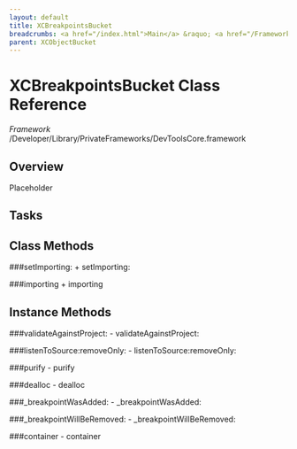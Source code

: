 ```yaml
---
layout: default
title: XCBreakpointsBucket
breadcrumbs: <a href="/index.html">Main</a> &raquo; <a href="/Frameworks.html">Framework</a> &raquo; <a href="/Frameworks/DevToolsCore.html">DevToolsCore</a> &raquo; XCBreakpointsBucket
parent: XCObjectBucket 
---
```

# XCBreakpointsBucket Class Reference

*Framework* /Developer/Library/PrivateFrameworks/DevToolsCore.framework

## Overview

Placeholder

## Tasks

## Class Methods

<a name="+setImporting:"></a>
###setImporting:
    + setImporting:

<a name="+importing"></a>
###importing
    + importing

## Instance Methods

<a name="-validateAgainstProject:"></a>
###validateAgainstProject:
    - validateAgainstProject:

<a name="-listenToSource:removeOnly:"></a>
###listenToSource:removeOnly:
    - listenToSource:removeOnly:

<a name="-purify"></a>
###purify
    - purify

<a name="-dealloc"></a>
###dealloc
    - dealloc

<a name="-_breakpointWasAdded:"></a>
###_breakpointWasAdded:
    - _breakpointWasAdded:

<a name="-_breakpointWillBeRemoved:"></a>
###_breakpointWillBeRemoved:
    - _breakpointWillBeRemoved:

<a name="-container"></a>
###container
    - container

